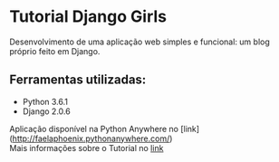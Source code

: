 # Tutorial Django Girls

Desenvolvimento de uma aplicação web simples e funcional: um blog próprio feito em Django.

## Ferramentas utilizadas:
* Python 3.6.1
* Django 2.0.6

Aplicação disponível na Python Anywhere no [link] (http://faelaphoenix.pythonanywhere.com/)<br>
Mais informações sobre o Tutorial no [link](http://tutorial.djangogirls.org/pt/django_installation/index.html) 

